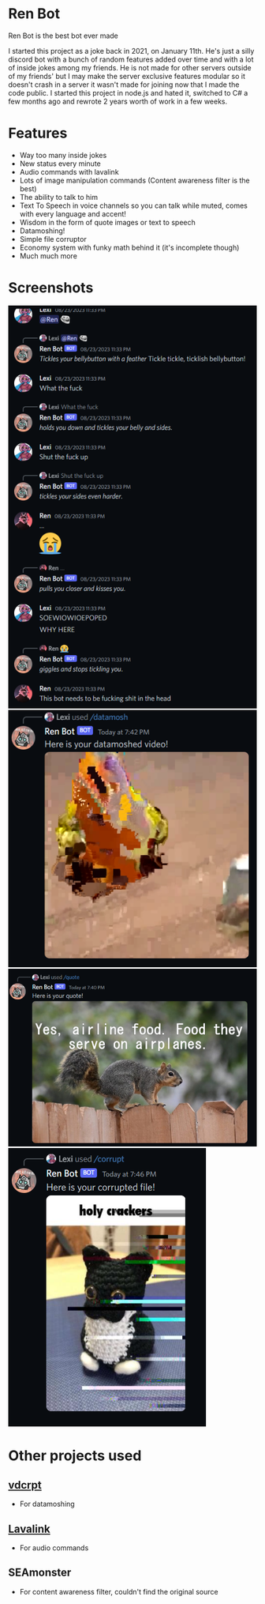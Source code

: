 # Ren Bot
Ren Bot is the best bot ever made

I started this project as a joke back in 2021, on January 11th. He's just a silly discord bot with a bunch of random features added over time and with a lot of inside jokes among my friends. 
He is not made for other servers outside of my friends' but I may make the server exclusive features modular so it doesn't crash in a server it wasn't made for joining now that I made the code public.
I started this project in node.js and hated it, switched to C# a few months ago and rewrote 2 years worth of work in a few weeks.

# Features
- Way too many inside jokes
- New status every minute
- Audio commands with lavalink
- Lots of image manipulation commands (Content awareness filter is the best)
- The ability to talk to him
- Text To Speech in voice channels so you can talk while muted, comes with every language and accent!
- Wisdom in the form of quote images or text to speech
- Datamoshing!
- Simple file corruptor
- Economy system with funky math behind it (it's incomplete though)
- Much much more

# Screenshots
![Talking to him](.assets/talky.png)
![Datamoshing](.assets/datamosh.png)
![Quote generator](.assets/quotes.png)
![Corruptor](.assets/corrupt.png)

# Other projects used
## [vdcrpt](https://github.com/branchpanic/vdcrpt)
- For datamoshing
## [Lavalink](https://github.com/lavalink-devs/Lavalink)
- For audio commands
## SEAmonster
- For content awareness filter, couldn't find the original source
